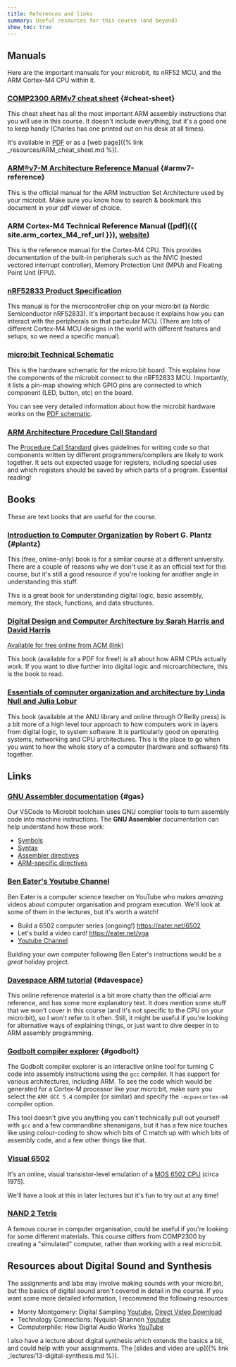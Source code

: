 ```yaml
---
title: References and links
summary: Useful resources for this course (and beyond)
show_toc: true
---
```


## Manuals

Here are the important manuals for your microbit, its nRF52 MCU, and the ARM Cortex-M4 CPU within it.

### [COMP2300 ARMv7 cheat sheet]({{site.armv7_cheat_sheet_url}}) {#cheat-sheet}

This cheat sheet has all the most important ARM assembly instructions that you
will use in this course. It doesn't include everything, but it's a good one to
keep handy (Charles has one printed out on his desk at all times).

It's available in [PDF]({{site.armv7_cheat_sheet_url}}) or as a [web page]({%
link _resources/ARM_cheat_sheet.md %}).


### [ARM®v7-M Architecture Reference Manual]({{site.armv7_architecture_ref_url}}) {#armv7-reference}

This is the official manual for the ARM Instruction Set Architecture used by your microbit. Make
sure you know how to search & bookmark this document in your pdf viewer of
choice.

### ARM Cortex-M4 Technical Reference Manual ([pdf]({{ site.arm_cortex_M4_ref_url }}), [website](https://developer.arm.com/documentation/ddi0439/b))

This is the reference manual for the Cortex-M4 CPU. This provides documentation
of the built-in peripherals such as the NVIC (nested vectored interrupt
controller), Memory Protection Unit (MPU) and Floating Point Unit (FPU).

### [nRF52833 Product Specification](https://infocenter.nordicsemi.com/pdf/nRF52833_PS_v1.2.pdf)

This manual is for the microcontroller chip on your micro:bit (a Nordic
Semiconductor nRF52833). It's important because it explains how you can
interact with the peripherals on that particular MCU. (There are lots of
different Cortex-M4 MCU designs in the world with different features and
setups, so we need a specific manual).

### [micro:bit Technical Schematic](https://tech.microbit.org/hardware/schematic/)

This is the hardware schematic for the micro:bit board. This explains how the
components of the microbit connect to the nRF52833 MCU. Importantly, it lists a
pin-map showing which GPIO pins are connected to which component (LED, button,
etc) on the board.

You can see very detailed information about how the microbit hardware works on
the [PDF
schematic](https://github.com/microbit-foundation/microbit-v2-hardware/blob/main/V2/MicroBit_V2.0.0_S_schematic.PDF).

### [ARM Architecture Procedure Call Standard](https://developer.arm.com/documentation/dui0040/d/Using-the-Procedure-Call-Standards?lang=en)

The [Procedure Call
Standard](https://developer.arm.com/documentation/dui0040/d/Using-the-Procedure-Call-Standards?lang=en)
gives guidelines for writing code so that components written by different
programmers/compilers are likely to work together. It sets out expected usage
for registers, including special uses and which registers should be saved by
which parts of a program. Essential reading!

## Books

These are text books that are useful for the course.

### [Introduction to Computer Organization](http://bob.cs.sonoma.edu/IntroCompOrg-RPi/intro-co-rpi.html) by Robert G. Plantz {#plantz}

This (free, online-only) book is for a similar course at a different university.
There are a couple of reasons why we don't use it as an official text for this
course, but it's still a good resource if you're looking for another angle in
understanding this stuff.

This is a great book for understanding digital logic, basic assembly, memory,
the stack, functions, and data structures.

### [Digital Design and Computer Architecture by Sarah Harris and David Harris](https://dl.acm.org/doi/10.5555/2815529)

[Available for free online from ACM (link)](https://dl.acm.org/doi/10.5555/2815529)

This book (available for a PDF for free!) is all about how ARM CPUs actually
work. If you want to dive further into digital logic and microarchitecture,
this is the book to read.

### [Essentials of computer organization and architecture by Linda Null and Julia Lobur](https://virtual.anu.edu.au/login/?url=https://learning.oreilly.com/library/view/~/9781284123043/?ar)

This book (available at the ANU library and online through O'Reilly press) is a
bit more of a high level tour approach to how computers work in layers from
digital logic, to system software. It is particularly good on operating
systems, networking and CPU architectures. This is the place to go when you
want to how the whole story of a computer (hardware and software) fits
together.

## Links

### [GNU Assembler documentation](https://sourceware.org/binutils/docs/as/index.html) {#gas} 

Our VSCode to Microbit toolchain uses GNU compiler tools to turn assembly code into machine instructions. The **GNU Assembler** documentation can help understand how these work:

- [Symbols](https://sourceware.org/binutils/docs/as/Syntax.html#Symbols)
- [Syntax](https://sourceware.org/binutils/docs/as/Syntax.html#Syntax)
- [Assembler directives](https://sourceware.org/binutils/docs/as/Pseudo-Ops.html#Pseudo-Ops)
- [ARM-specific directives](https://sourceware.org/binutils/docs/as/ARM-Directives.html)

### [Ben Eater's Youtube Channel](https://www.youtube.com/channel/UCS0N5baNlQWJCUrhCEo8WlA) 

Ben Eater is a computer science teacher on YouTube who makes _amazing_ videos about computer organisation and program execution. We'll look at some of them in the lectures, but it's worth a watch!

- Build a 6502 computer series (ongoing!) <https://eater.net/6502> 
- Let's build a video card! <https://eater.net/vga>
- [Youtube Channel](https://www.youtube.com/channel/UCS0N5baNlQWJCUrhCEo8WlA) 

Building your own computer following Ben Eater's instructions would be a _great_ holiday project. 

### [Davespace ARM tutorial](http://www.davespace.co.uk/arm/introduction-to-arm/) {#davespace}

This online reference material is a bit more chatty than the official arm
reference, and has some more explanatory text. It does mention some stuff that
we won't cover in this course (and it's not specific to the CPU on your
micro:bit), so I won't refer to it often. Still, it might be useful if you're
looking for alternative ways of explaining things, or just want to dive deeper
in to ARM assembly programming.

### [Godbolt compiler explorer](https://godbolt.org/) {#godbolt}

The Godbolt compiler explorer is an interactive online tool for turning C code
into assembly instructions using the `gcc` compiler. It has support for various
architectures, including ARM. To see the code which would be generated for a
Cortex-M processor like your micro:bit, make sure you select the `ARM GCC 5.4`
compiler (or similar) and specify the `-mcpu=cortex-m4` compiler option.

This tool doesn't give you anything you can't technically pull out yourself with
`gcc` and a few commandline shenanigans, but it has a few nice touches like
using colour-coding to show which bits of C match up with which bits of assembly
code, and a few other things like that.

### [Visual 6502](http://visual6502.org)

It's an online, visual transistor-level emulation of a [MOS 6502 CPU](https://en.wikipedia.org/wiki/MOS_Technology_6502) (circa 1975). 

We'll have a look at this in later lectures but it's fun to try out at any time!

### [NAND 2 Tetris](https://www.nand2tetris.org)

A famous course in computer organisation, could be useful if you're looking for some different materials. This course differs from COMP2300 by creating a "simulated" computer, rather than working with a real micro:bit.

## Resources about Digital Sound and Synthesis

The assignments and labs may involve making sounds with your micro:bit, but the basics of digital sound aren't covered in detail in the course. If you want some more detailed information, I recommend the following resources:

- Monty Montgomery: Digital Sampling [Youtube](https://xiph.org/video/vid2.shtml), [Direct Video Download](https://xiph.org/video/vid2.shtml)
- Technology Connections: Nyquist-Shannon [Youtube](https://youtu.be/pWjdWCePgvA)
- Computerphile: How Digital Audio Works [YouTube](https://youtu.be/1RIA9U5oXro)

I also have a lecture about digital synthesis which extends the basics a bit, and could help with your assignments. The [slides and video are up]({% link _lectures/13-digital-synthesis.md %}).

